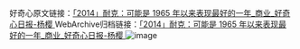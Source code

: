 好奇心原文链接：[「2014」耐克：可能是 1965 年以来表现最好的一年_商业_好奇心日报-杨樱 ](https://www.qdaily.com/articles/4899.html)
WebArchive归档链接：[「2014」耐克：可能是 1965 年以来表现最好的一年_商业_好奇心日报-杨樱 ](http://web.archive.org/web/20160630041601/http://www.qdaily.com/articles/4899.html)
![image](http://ww3.sinaimg.cn/large/007d5XDply1g3wcdxli5zj30u0a92kjm)